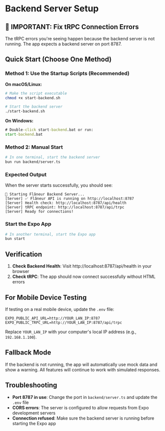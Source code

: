 # Backend Server Setup

## 🚨 IMPORTANT: Fix tRPC Connection Errors

The tRPC errors you're seeing happen because the backend server is not running. The app expects a backend server on port 8787.

## Quick Start (Choose One Method)

### Method 1: Use the Startup Scripts (Recommended)

**On macOS/Linux:**
```bash
# Make the script executable
chmod +x start-backend.sh

# Start the backend server
./start-backend.sh
```

**On Windows:**
```cmd
# Double-click start-backend.bat or run:
start-backend.bat
```

### Method 2: Manual Start

```bash
# In one terminal, start the backend server
bun run backend/server.ts
```

### Expected Output

When the server starts successfully, you should see:
```
🚀 Starting Flâneur Backend Server...
[Server] ✅ Flâneur API is running on http://localhost:8787
[Server] Health check: http://localhost:8787/api/health
[Server] tRPC endpoint: http://localhost:8787/api/trpc
[Server] Ready for connections!
```

### Start the Expo App

```bash
# In another terminal, start the Expo app
bun start
```

## Verification

1. **Check Backend Health**: Visit http://localhost:8787/api/health in your browser
2. **Check tRPC**: The app should now connect successfully without HTML errors

## For Mobile Device Testing

If testing on a real mobile device, update the `.env` file:

```env
EXPO_PUBLIC_API_URL=http://YOUR_LAN_IP:8787
EXPO_PUBLIC_TRPC_URL=http://YOUR_LAN_IP:8787/api/trpc
```

Replace `YOUR_LAN_IP` with your computer's local IP address (e.g., `192.168.1.100`).

## Fallback Mode

If the backend is not running, the app will automatically use mock data and show a warning. All features will continue to work with simulated responses.

## Troubleshooting

- **Port 8787 in use**: Change the port in `backend/server.ts` and update the `.env` file
- **CORS errors**: The server is configured to allow requests from Expo development servers
- **Connection refused**: Make sure the backend server is running before starting the Expo app